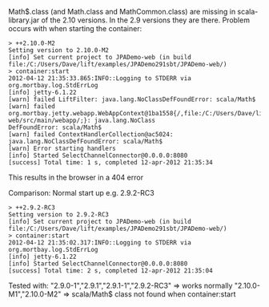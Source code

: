 Math$.class (and Math.class and MathCommon.class) are missing in scala-library.jar of the 2.10 versions. In the 2.9 versions they are there. Problem occurs with when starting the container:
```
> ++2.10.0-M2
Setting version to 2.10.0-M2
[info] Set current project to JPADemo-web (in build file:/C:/Users/Dave/lift/examples/JPADemo291sbt/JPADemo-web/)
> container:start
2012-04-12 21:35:33.865:INFO::Logging to STDERR via org.mortbay.log.StdErrLog
[info] jetty-6.1.22
[warn] failed LiftFilter: java.lang.NoClassDefFoundError: scala/Math$
[warn] failed org.mortbay.jetty.webapp.WebAppContext@1ba1558{/,file:/C:/Users/Dave/lift/examples/JPADemo291sbt/JPADemo-web/src/main/webapp/;}: java.lang.NoClass
DefFoundError: scala/Math$
[warn] failed ContextHandlerCollection@ac5024: java.lang.NoClassDefFoundError: scala/Math$
[warn] Error starting handlers
[info] Started SelectChannelConnector@0.0.0.0:8080
[success] Total time: 1 s, completed 12-apr-2012 21:35:34
```

This results in the browser in a 404 error

Comparison: Normal start up e.g. 2.9.2-RC3
```
> ++2.9.2-RC3
Setting version to 2.9.2-RC3
[info] Set current project to JPADemo-web (in build file:/C:/Users/Dave/lift/examples/JPADemo291sbt/JPADemo-web/)
> container:start
2012-04-12 21:35:02.317:INFO::Logging to STDERR via org.mortbay.log.StdErrLog
[info] jetty-6.1.22
[info] Started SelectChannelConnector@0.0.0.0:8080
[success] Total time: 2 s, completed 12-apr-2012 21:35:04
```

Tested with:
"2.9.0-1","2.9.1","2.9.1-1","2.9.2-RC3" => works normally
"2.10.0-M1","2.10.0-M2" => scala/Math$ class not found when container:start 

